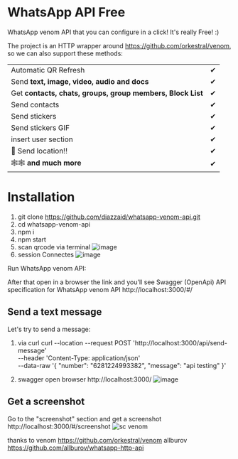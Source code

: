 # WhatsApp API Free

WhatsApp venom API that you can configure in a click! It's really Free! :)

The project is an HTTP wrapper around https://github.com/orkestral/venom, so we can also support these methods:

|                                                            |     |
| ---------------------------------------------------------- | --- |
| Automatic QR Refresh                                       | ✔   |
| Send **text, image, video, audio and docs**                | ✔   |
| Get **contacts, chats, groups, group members, Block List** | ✔   |
| Send contacts                                              | ✔   |
| Send stickers                                              | ✔   |
| Send stickers GIF                                          | ✔   |
| insert user section                                        | ✔   |
| 📍 Send location!!                                         | ✔   |
| 🕸🕸 **and much more**                                       | ✔   |

# Installation

1. git clone https://github.com/diazzaid/whatsapp-venom-api.git
2. cd whatsapp-venom-api
3. npm i
4. npm start
5. scan qrcode via terminal
![image](https://user-images.githubusercontent.com/25816482/126972185-4747f027-8640-4626-85cc-0a9295558a81.png)
6. session Connectes
![image](https://user-images.githubusercontent.com/25816482/126972405-20eeca06-6f81-4ad1-a99d-9df2b16f76d7.png)

Run WhatsApp venom API:

After that open in a browser the link and you'll see Swagger (OpenApi) API specification for WhatsApp venom API
http://localhost:3000/#/

## Send a text message

Let's try to send a message:
1. via curl
curl --location --request POST 'http://localhost:3000/api/send-message' \
--header 'Content-Type: application/json' \
--data-raw '{
  "number": "6281224993382",
  "message": "api testing"
}'

2. swagger
open browser http://localhost:3000/
![image](https://user-images.githubusercontent.com/25816482/126971406-dc142e75-8480-413f-b96c-c80a3e64bcbe.png)


## Get a screenshot

Go to the "screenshot" section and get a screenshot http://localhost:3000/#/screenshot
![sc venom](https://user-images.githubusercontent.com/25816482/126972678-e853dcee-bce8-4ec3-b726-490b368718df.JPG)


thanks to 
venom https://github.com/orkestral/venom
allburov https://github.com/allburov/whatsapp-http-api




